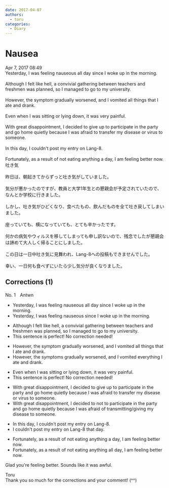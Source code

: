 ```yaml
---
date: 2017-04-07
authors:
  - toru
categories:
  - Diary
---
```


<h1 id="subject_show">Nausea</h1>
<div class="date">Apr 7, 2017 08:49</div>
<div id="post"><div id="body_show_ori">
Yesterday, I was feeling nauseous all day since I woke up in the morning.<br/><br/>Although I felt like hell, a convivial gathering between teachers and  freshmen was planned, so I managed to go to my university.<br/><br/>However, the symptom gradually worsened, and I vomited all things that I ate and drank.<br/><br/>Even when I was sitting or lying down, it was very painful.<br/><br/>With great disappointment, I decided to give up to participate in the party and go home quietly because I was afraid to transfer my disease or virus to someone.<br/><br/>In this day, I couldn't post my entry on Lang-8.<br/><br/>Fortunately, as a result of not eating anything a day, I am feeling better now.
</div></div>

<!-- more -->

<div id="post_ja"><div id="body_show_mo">
吐き気<br/><br/>昨日は、朝起きてからずっと吐き気がしていました。<br/><br/>気分が悪かったのですが、教員と大学1年生との懇親会が予定されていたので、なんとか学校に行きました。<br/><br/>しかし、吐き気がひどくなり、食べたもの、飲んだものを全て吐き戻してしまいました。<br/><br/>座っていても、横になっていても、とても辛かったです。<br/><br/>何かの病気やウィルスを移してしまっても申し訳ないので、残念でしたが懇親会は諦めて大人しく帰ることにしました。<br/><br/>この日は一日中吐き気に見舞われ、Lang-8への投稿もできませんでした。<br/><br/>幸い、一日何も食べずにいたら少し気分が良くなりました。
</div></div>

## Corrections (1)
<div id="block"><div class="first_name"> No. 1　<span class="just_name">Antwn</span></div><div id="block2">
<ul class="correction_field">
<li class="incorrect">Yesterday, I was feeling nauseous all day since I woke up in the morning.</li>
<li class="corrected correct">
Yesterday, I was feeling nauseous since I woke up in the morning.
</li>
</ul>
<ul class="correction_field">
<li class="incorrect">Although I felt like hell, a convivial gathering between teachers and  freshmen was planned, so I managed to go to my university.</li>
<li class="corrected perfect">This sentence is perfect! No correction needed!</li>
</ul>
<ul class="correction_field">
<li class="incorrect">However, the symptom gradually worsened, and I vomited all things that I ate and drank.</li>
<li class="corrected correct">
However, the symptoms gradually worsened, and I vomited everything I ate and drank.
</li>
</ul>
<ul class="correction_field">
<li class="incorrect">Even when I was sitting or lying down, it was very painful.</li>
<li class="corrected perfect">This sentence is perfect! No correction needed!</li>
</ul>
<ul class="correction_field">
<li class="incorrect">With great disappointment, I decided to give up to participate in the party and go home quietly because I was afraid to transfer my disease or virus to someone.</li>
<li class="corrected correct">
With great disappointment, I decided to not to participate in the party and go home quietly because I was afraid of transmitting/giving my disease to someone.
</li>
</ul>
<ul class="correction_field">
<li class="incorrect">In this day, I couldn't post my entry on Lang-8.</li>
<li class="corrected correct">
 I couldn't post my entry on Lang-8 that day.
</li>
</ul>
<ul class="correction_field">
<li class="incorrect">Fortunately, as a result of not eating anything a day, I am feeling better now.</li>
<li class="corrected correct">
Fortunately, as a result of not eating anything all day, I am feeling better now.
</li>
</ul>
<p class="comment_small">
 Glad you're feeling better. Sounds like it was awful.
</p>

</div><div class="name"><span class="just_name">Toru</span><br>
Thank you so much for the corrections and your comment! (^^)
</div>
</div>

